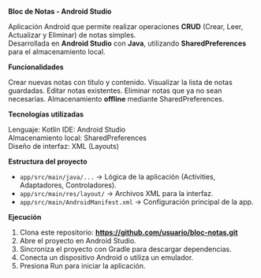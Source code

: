 **Bloc de Notas - Android Studio**

Aplicación Android que permite realizar operaciones **CRUD** (Crear, Leer, Actualizar y Eliminar) de notas simples.  
Desarrollada en **Android Studio** con **Java**, utilizando **SharedPreferences** para el almacenamiento local.

**Funcionalidades**

Crear nuevas notas con título y contenido.
Visualizar la lista de notas guardadas.
Editar notas existentes.
Eliminar notas que ya no sean necesarias.
Almacenamiento **offline** mediante SharedPreferences.

**Tecnologías utilizadas**

Lenguaje: Kotlin 
IDE: Android Studio  
Almacenamiento local: SharedPreferences  
Diseño de interfaz: XML (Layouts)

**Estructura del proyecto**

- `app/src/main/java/...` → Lógica de la aplicación (Activities, Adaptadores, Controladores).
- `app/src/main/res/layout/` → Archivos XML para la interfaz.
- `app/src/main/AndroidManifest.xml` → Configuración principal de la app.

**Ejecución**

1. Clona este repositorio: **https://github.com/usuario/bloc-notas.git**
2. Abre el proyecto en Android Studio.
3. Sincroniza el proyecto con Gradle para descargar dependencias.
4. Conecta un dispositivo Android o utiliza un emulador.
5. Presiona Run para iniciar la aplicación.

